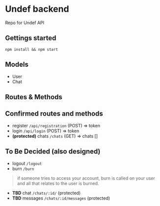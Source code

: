 # Undef backend

Repo for Undef API

## Gettings started

`npm install && npm start`

## Models

- User
- Chat

## Routes & Methods
## Confirmed routes and methods
- register `/api/registration` (POST) => token
- login `/api/login` (POST) => token
- __(protected)__ chats `/chats` (GET) => chats []


## To Be Decided (also designed) 

- logout `/logout`
- burn `/burn`

> if someone tries to access your account,
> burn is called on your user
> and all that relates to the user is burned.

- **TBD** chat `/chats/:id/` (protected)
- **TBD** messages `/chats/:id/messages` (protected)